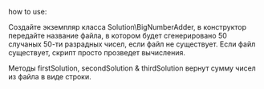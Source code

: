 how to use:

Создайте экземпляр класса Solution\BigNumberAdder, в конструктор передайте название файла, в котором будет сгенерировано 50 случаных 50-ти разрадных чисел, если файл не существует.
Если файл существует, скрипт просто прозведет вычисления.

Методы firstSolution, secondSolution & thirdSolution вернут сумму чисел из файла в виде строки.